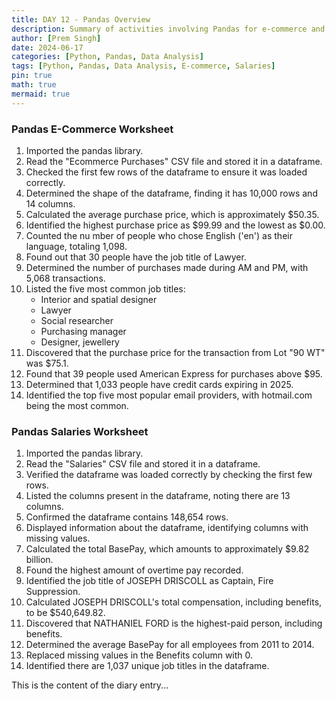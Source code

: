 ```yaml
---
title: DAY 12 - Pandas Overview
description: Summary of activities involving Pandas for e-commerce and salaries data analysis.
author: [Prem Singh]
date: 2024-06-17
categories: [Python, Pandas, Data Analysis]
tags: [Python, Pandas, Data Analysis, E-commerce, Salaries]
pin: true
math: true
mermaid: true
---
```


### Pandas E-Commerce Worksheet

1. Imported the pandas library.
2. Read the "Ecommerce Purchases" CSV file and stored it in a dataframe.
3. Checked the first few rows of the dataframe to ensure it was loaded correctly.
4. Determined the shape of the dataframe, finding it has 10,000 rows and 14 columns.
5. Calculated the average purchase price, which is approximately $50.35.
6. Identified the highest purchase price as $99.99 and the lowest as $0.00.
7. Counted the nu   mber of people who chose English ('en') as their language, totaling 1,098.
8. Found out that 30 people have the job title of Lawyer.
9. Determined the number of purchases made during AM and PM, with 5,068 transactions.
10. Listed the five most common job titles:
    - Interior and spatial designer
    - Lawyer
    - Social researcher
    - Purchasing manager
    - Designer, jewellery
11. Discovered that the purchase price for the transaction from Lot "90 WT" was $75.1.
12. Found that 39 people used American Express for purchases above $95.
13. Determined that 1,033 people have credit cards expiring in 2025.
14. Identified the top five most popular email providers, with hotmail.com being the most common.

### Pandas Salaries Worksheet

1. Imported the pandas library.
2. Read the "Salaries" CSV file and stored it in a dataframe.
3. Verified the dataframe was loaded correctly by checking the first few rows.
4. Listed the columns present in the dataframe, noting there are 13 columns.
5. Confirmed the dataframe contains 148,654 rows.
6. Displayed information about the dataframe, identifying columns with missing values.
7. Calculated the total BasePay, which amounts to approximately $9.82 billion.
8. Found the highest amount of overtime pay recorded.
9. Identified the job title of JOSEPH DRISCOLL as Captain, Fire Suppression.
10. Calculated JOSEPH DRISCOLL's total compensation, including benefits, to be $540,649.82.
11. Discovered that NATHANIEL FORD is the highest-paid person, including benefits.
12. Determined the average BasePay for all employees from 2011 to 2014.
13. Replaced missing values in the Benefits column with 0.
14. Identified there are 1,037 unique job titles in the dataframe.

This is the content of the diary entry...

